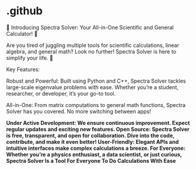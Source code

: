 # .github
🌟 Introducing Spectra Solver: Your All-in-One Scientific and General Calculator! 🌟

Are you tired of juggling multiple tools for scientific calculations, linear algebra, and general math? Look no further! Spectra Solver is here to simplify your life. 🚀

Key Features: 

Robust and Powerful: Built using Python and C++, Spectra Solver tackles large-scale eigenvalue problems with ease. Whether you’re a student, researcher, or developer, it’s your go-to tool.<br>

All-in-One: From matrix computations to general math functions, Spectra Solver has you covered. No more switching between apps!<b>

Under Active Development: We ensure continuous improvement. Expect regular updates and exciting new features.
Open Source: Spectra Solver is free, transparent, and open for collaboration. Dive into the code, contribute, and make it even better!
User-Friendly: Elegant APIs and intuitive interfaces make complex calculations a breeze.
For Everyone: Whether you’re a physics enthusiast, a data scientist, or just curious, Spectra Solver Is a Tool For Everyone To Do Calculations With Ease
